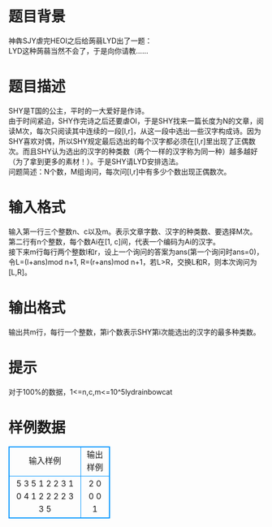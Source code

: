 # 

 
 # 题目背景 
神犇SJY虐完HEOI之后给蒟蒻LYD出了一题：<BR>LYD这种蒟蒻当然不会了，于是向你请教…… 

 
 # 题目描述 
SHY是T国的公主，平时的一大爱好是作诗。<BR>由于时间紧迫，SHY作完诗之后还要虐OI，于是SHY找来一篇长度为N的文章，阅读M次，每次只阅读其中连续的一段[l,r]，从这一段中选出一些汉字构成诗。因为SHY喜欢对偶，所以SHY规定最后选出的每个汉字都必须在[l,r]里出现了正偶数次。而且SHY认为选出的汉字的种类数（两个一样的汉字称为同一种）越多越好（为了拿到更多的素材！）。于是SHY请LYD安排选法。<BR>问题简述：N个数，M组询问，每次问[l,r]中有多少个数出现正偶数次。 

 
 # 输入格式 
输入第一行三个整数n、c以及m。表示文章字数、汉字的种类数、要选择M次。<BR>第二行有n个整数，每个数Ai在[1,&nbsp;c]间，代表一个编码为Ai的汉字。<BR>接下来m行每行两个整数l和r，设上一个询问的答案为ans(第一个询问时ans=0)，令L=(l+ans)mod&nbsp;n+1,&nbsp;R=(r+ans)mod&nbsp;n+1，若L&gt;R，交换L和R，则本次询问为[L,R]。<BR> 

 
 # 输出格式 
输出共m行，每行一个整数，第i个数表示SHY第i次能选出的汉字的最多种类数。<BR> 

 
 # 提示 
对于100%的数据，1&lt;=n,c,m&lt;=10^5lydrainbowcat 
# 样例数据
<style>
        table,table tr th, table tr td { border:1px solid #0094ff; }
        table { width: 200px; min-height: 25px; line-height: 25px; text-align: center; border-collapse: collapse;}   
    </style>
<table>
	<tr>
		<td>输入样例</td>
		<td>输出样例</td>
	</tr>
<tr><td>5 3 5
1 2 2 3 1
0 4
1 2
2 2
2 3
3 5</td><td>2
0
0
0
1</td></tr></table>
